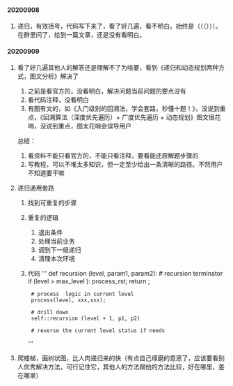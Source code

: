 #### 20200908
1. 递归，有效括号，代码写下来了，看了好几遍，看不明白。始终是（（（）））。在群里问了，给到一篇文章，还是没有看明白。
#### 20200909
1. 看了好几遍其他人的解答还是理解不了为啥要，看到《递归和动态规划两种方式，图文分析》解决了
    1. 之前是看官方的，没看明白，解决问题当前问题的要点没有
    2. 看代码注释，没看明白
    3. 有图有文的，如《入门级别的回溯法，学会套路，秒懂十题！》，没说到重点，《回溯算法（深度优先遍历）+ 广度优先遍历 + 动态规划》图文很花哨，没说到重点，图太花哨会误导用户
    
    总结：
    1. 看资料不能只看官方的，不能只看注释，要看能还原解题步骤的
    2. 写教程，可以不堆太多知识，但一定至少给出一条清晰的路径。不然用户不知道要干嘛
2. 递归通用套路
    1. 找到可重复的步骤
    2. 重复的逻辑
        1. 退出条件
        2. 处理当前业务
        3. 调到下一级递归
        4. 清理本次环境
    3. 代码
        ’‘’
        def recursion (level, param1, param2):
            # recursion terminator
            if (level > max_level ):
                process_rst;
                return ;
            
            # process  logic in current level
            process(level, xxx,xxx);
            
            # drill down
            self::recursion (level + 1, p1, p2)

            # reverse the current level status if needs

        ‘’‘
3. 爬楼梯，画树状图，比人肉递归来的快（有点自己琢磨的意思了，应该要看别人优秀解决方法，可行记住它，其他人的方法跟他的方法比较，好在哪里，差在哪里）
